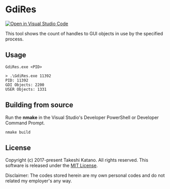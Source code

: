 # GdiRes

[![Open in Visual Studio Code](https://open.vscode.dev/badges/open-in-vscode.svg)](https://open.vscode.dev/tksh164/GdiRes)

This tool shows the count of handles to GUI objects in use by the specified process.

## Usage

```
GdiRes.exe <PID>
```

```
> .\GdiRes.exe 11392
PID: 11392
GDI Objects: 2200
USER Objects: 1331
```

## Building from source

Run the **nmake** in the Visual Studio's Developer PowerShell or Developer Command Prompt.

```
nmake build
```

## License

Copyright (c) 2017-present Takeshi Katano. All rights reserved. This software is released under the [MIT License](https://github.com/tksh164/GdiRes/blob/master/LICENSE).

Disclaimer: The codes stored herein are my own personal codes and do not related my employer's any way.
